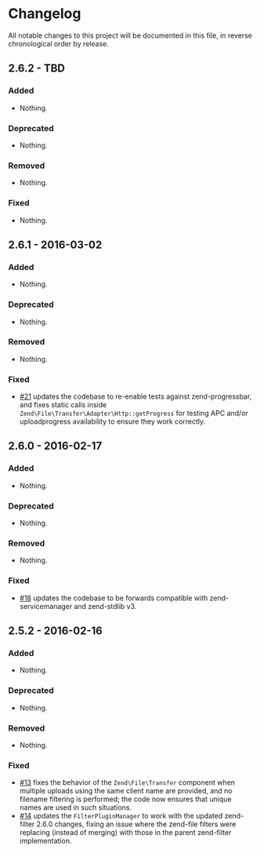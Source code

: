 # Changelog

All notable changes to this project will be documented in this file, in reverse chronological order by release.

## 2.6.2 - TBD

### Added

- Nothing.

### Deprecated

- Nothing.

### Removed

- Nothing.

### Fixed

- Nothing.

## 2.6.1 - 2016-03-02

### Added

- Nothing.

### Deprecated

- Nothing.

### Removed

- Nothing.

### Fixed

- [#21](https://github.com/zendframework/zend-file/pull/21) updates the codebase
  to re-enable tests against zend-progressbar, and fixes static calls inside
  `Zend\File\Transfer\Adapter\Http::getProgress` for testing APC and/or
  uploadprogress availability to ensure they work correctly.

## 2.6.0 - 2016-02-17

### Added

- Nothing.

### Deprecated

- Nothing.

### Removed

- Nothing.

### Fixed

- [#18](https://github.com/zendframework/zend-file/pull/18) updates the codebase
  to be forwards compatible with zend-servicemanager and zend-stdlib v3.

## 2.5.2 - 2016-02-16

### Added

- Nothing.

### Deprecated

- Nothing.

### Removed

- Nothing.

### Fixed

- [#13](https://github.com/zendframework/zend-file/pull/13) fixes the behavior
  of the `Zend\File\Transfer` component when multiple uploads using the same
  client name are provided, and no filename filtering is performed; the code now
  ensures that unique names are used in such situations.
- [#14](https://github.com/zendframework/zend-file/pull/14) updates the
  `FilterPluginManager` to work with the updated zend-filter 2.6.0 changes,
  fixing an issue where the zend-file filters were replacing (instead of
  merging) with those in the parent zend-filter implementation.
